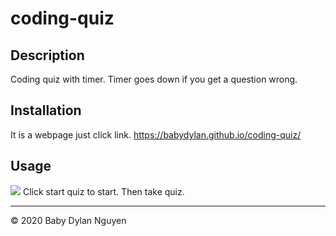 # coding-quiz
## Description 

Coding quiz with timer. Timer goes down if you get a question wrong.


## Installation

It is a webpage just click link. 
https://babydylan.github.io/coding-quiz/


## Usage 
<img src="webpage.JPG"> 
Click start quiz to start. Then take quiz.


---
© 2020 Baby Dylan Nguyen
